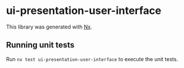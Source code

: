 # ui-presentation-user-interface

This library was generated with [Nx](https://nx.dev).

## Running unit tests

Run `nx test ui-presentation-user-interface` to execute the unit tests.
